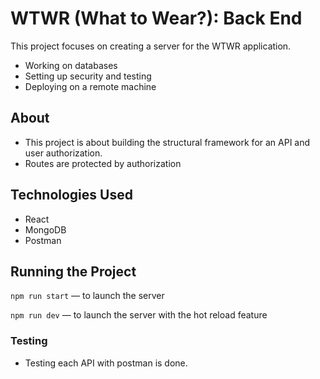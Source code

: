 # WTWR (What to Wear?): Back End

This project focuses on creating a server for the WTWR application.

- Working on databases
- Setting up security and testing
- Deploying on a remote machine

## About

- This project is about building the structural framework for
  an API and user authorization.
- Routes are protected by authorization
## Technologies Used

- React
- MongoDB
- Postman

## Running the Project

`npm run start` — to launch the server

`npm run dev` — to launch the server with the hot reload feature

### Testing

- Testing each API with postman is done.
